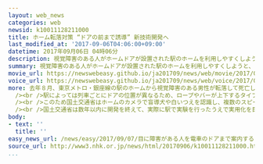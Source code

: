 ```yaml
---
layout: web_news
categories: web
newsid: k10011128211000
title: ホーム転落対策 “ドアの前まで誘導” 新技術開発へ
last_modified_at: '2017-09-06T04:06:00+09:00'
datetime: 2017年09月06日 04時06分
description: 視覚障害のある人がホームドアが設置された駅のホームを利用しやすくしようと、国土交通省は盲導犬や白いつえをカメラで認識し、ホームに設置したスピーカーでドアの前まで誘導する新たな技術の開発を始めました。
summary: 視覚障害のある人がホームドアが設置された駅のホームを利用しやすくしようと、国土交通省は盲導犬や白いつえをカメラで認識し、ホームに設置したスピーカーでドアの前まで誘導する新たな技術の開発を始めました。
movie_url: https://newswebeasy.github.io/ja201709/news/web/movie/2017/09/07/k10011128211000.mp4
voice_url: https://newswebeasy.github.io/ja201709/news/web/voice/2017/09/07/k10011128211000.mp3
more: 去年８月、東京メトロ・銀座線の駅のホームから視覚障害のある男性が転落して死亡した事故を受けて、国土交通省はホームドアの設置など安全対策を進めています。<br
  /><br />駅によっては列車ごとにドアの位置が異なるため、ロープやバーが上下するタイプのホームドアが設置される予定ですが、ドアの位置がわかりにくいという意見が視覚障害のある人から寄せられていました。<br
  /><br />このため国土交通省はホームのカメラで盲導犬や白いつえを認識し、複数のスピーカーが音声を出して、車両のドアの前まで順に誘導するシステムの開発を始めました。<br
  /><br />国土交通省は数年以内に開発を終えて、実際に駅で実験を行ったうえで実用化を目指す方針です。
body:
- text: ''
  title: ''
easy_news_url: /news/easy/2017/09/07/目に障害がある人を電車のドアまで案内するシステム/
source_url: http://www3.nhk.or.jp/news/html/20170906/k10011128211000.html
...
```

